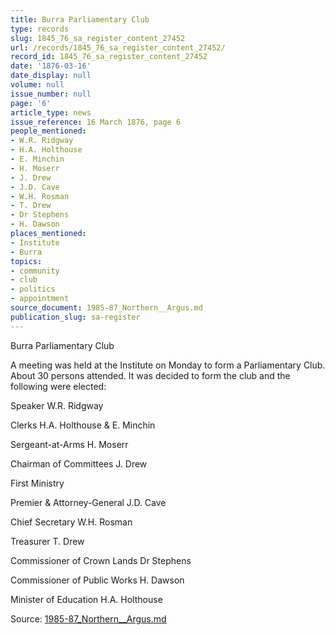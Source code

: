 ```yaml
---
title: Burra Parliamentary Club
type: records
slug: 1845_76_sa_register_content_27452
url: /records/1845_76_sa_register_content_27452/
record_id: 1845_76_sa_register_content_27452
date: '1876-03-16'
date_display: null
volume: null
issue_number: null
page: '6'
article_type: news
issue_reference: 16 March 1876, page 6
people_mentioned:
- W.R. Ridgway
- H.A. Holthouse
- E. Minchin
- H. Moserr
- J. Drew
- J.D. Cave
- W.H. Rosman
- T. Drew
- Dr Stephens
- H. Dawson
places_mentioned:
- Institute
- Burra
topics:
- community
- club
- politics
- appointment
source_document: 1985-87_Northern__Argus.md
publication_slug: sa-register
---
```


Burra Parliamentary Club

A meeting was held at the Institute on Monday to form a Parliamentary Club.  About 30 persons attended.  It was decided to form the club and the following were elected:

Speaker	W.R. Ridgway

Clerks	H.A. Holthouse & E. Minchin

Sergeant-at-Arms	H. Moserr

Chairman of Committees	J. Drew

First Ministry

Premier & Attorney-General	J.D. Cave

Chief Secretary	W.H. Rosman

Treasurer	T. Drew

Commissioner of Crown Lands	Dr Stephens

Commissioner of Public Works	H. Dawson

Minister of Education	H.A. Holthouse

Source: [1985-87_Northern__Argus.md](/downloads/markdown/1985-87_Northern__Argus.md)
